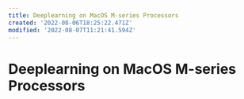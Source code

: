 ```yaml
---
title: Deeplearning on MacOS M-series Processors
created: '2022-08-06T18:25:22.471Z'
modified: '2022-08-07T11:21:41.594Z'
---
```


# Deeplearning on MacOS M-series Processors


